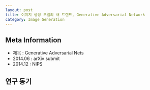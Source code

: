 ```yaml
---
layout: post
title: 이미지 생성 모델의 새 트렌드, Generative Adversarial Network
category: Image Generation
---
```


## Meta Information
* 제목 : Generative Adversarial Nets
* 2014.06 : arXiv submit
* 2014.12  : NIPS

## 연구 동기
